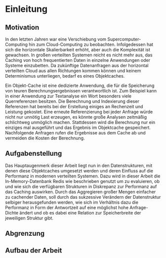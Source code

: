 
# Einleitung

## Motivation

In den letzten Jahren war eine Verschiebung vom Supercomputer-Computing hin zum Cloud-Computing zu beobachten. Infolgedessen hat sich die horizontale Skalierbarkeit erhöht, aber auch die Komplexität ist gewachsen. In großen verteilten Systemen reicht es nicht mehr aus, das Caching von hoch frequentierten Daten in einzelne Anwendungen oder Systeme einzubetten. Da zukünftige Datenanfragen aus der horizontal verteilten Cloud aus allen Richtungen kommen können und keinem Determinismus unterliegen, bedarf es eines Objektcaches.
 
Ein Objekt-Cache ist eine dedizierte Anwendung, die für die Speicherung von teuren Berechnungsergebnissen verantwortlich ist. Zum Beispiel kann in einer Anwendung zur Textanalyse ein Wort besonders viele Querreferenzen besitzen. Die Berechnung und Indexierung dieser Referenzen hat bereits bei der Erstellung einiges an Rechenzeit und Leistung gekostet. Eine erneute Referenzierung bei jeder Anfrage würde nicht nur unnötig Last erzeugen, es könnte große Analysen zeitmäßig schlichtweg unmöglich machen. Stattdessen wird die Berechnung nur ein einziges mal ausgeführt und das Ergebnis im Objektcache gespeichert. Nachfolgende Anfragen rufen die Ergebnisse aus dem Cache ab und vermeiden die Kosten der Berechnung.  

## Aufgabenstellung

Das Hauptaugenmerk dieser Arbeit liegt nun in den Datenstrukturen, mit denen diese Objektcaches umgesetzt werden und deren Einfluss auf die Performanz in modernen verteilten Systemen. Dazu wird in dieser Arbeit die In-Memory-Datenbank Redis wie beschrieben genutzt um zu evaluieren, ob und wie sich die verfügbaren Strukturen in Diskrepanz zur Performanz auf das Caching auswirken. Durch das Aggregieren großer Mengen einfacher zu cachender Daten, soll durch das sukzessive Verändern der Datenstruktur selbiger herausgefunden werden, wie sich im Verhältnis dazu die Performanz in Form der Antwortzeit auf eine möglichst hohe Anfrage-Dichte ändert und ob es dabei eine Relation zur Speicherbreite der jeweiligen Struktur gibt.
 
## Abgrenzung

## Aufbau der Arbeit

